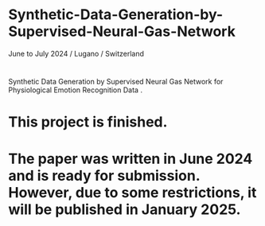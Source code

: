 # Synthetic-Data-Generation-by-Supervised-Neural-Gas-Network
June to July 2024 / Lugano / Switzerland
#
Synthetic Data Generation by Supervised Neural Gas Network for Physiological Emotion Recognition Data .
# This project is finished. 
# The paper was written in June 2024 and is ready for submission. However, due to some restrictions, it will be published in January 2025. 
